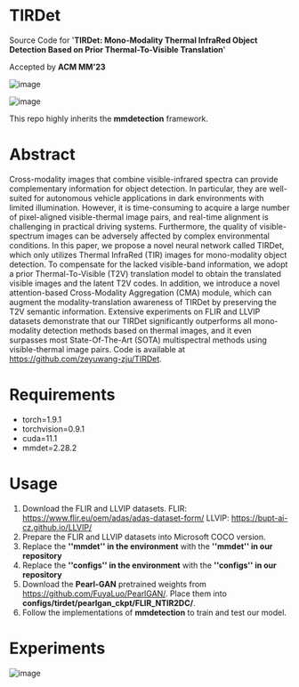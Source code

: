# TIRDet
Source Code for '**TIRDet: Mono-Modality Thermal InfraRed Object Detection Based on Prior Thermal-To-Visible Translation**' 

Accepted by **ACM MM'23**

![image](https://github.com/zeyuwang-zju/TIRDet/assets/112078495/d144a315-e9c1-43a8-8aeb-90bcafe18208)

![image](https://github.com/zeyuwang-zju/TIRDet/assets/112078495/ef2965be-f926-430a-bd54-21392398eb2b)


This repo highly inherits the **mmdetection** framework.

# Abstract
Cross-modality images that combine visible-infrared spectra can provide complementary information for object detection. In particular, they are well-suited for autonomous vehicle applications in dark environments with limited illumination. However, it is time-consuming to acquire a large number of pixel-aligned visible-thermal image pairs, and real-time alignment is challenging in practical driving systems. Furthermore, the quality of visible-spectrum images can be adversely affected by complex environmental conditions. In this paper, we propose a novel neural network called TIRDet, which only utilizes Thermal InfraRed (TIR) images for mono-modality object detection. To compensate for the lacked visible-band information, we adopt a prior Thermal-To-Visible (T2V) translation model to obtain the translated visible images and the latent T2V codes. In addition, we introduce a novel attention-based Cross-Modality Aggregation (CMA) module, which can augment the modality-translation awareness of TIRDet by preserving the T2V semantic information. Extensive experiments on FLIR and LLVIP datasets demonstrate that our TIRDet significantly outperforms all mono-modality detection methods based on thermal images, and it even surpasses most State-Of-The-Art (SOTA) multispectral methods using visible-thermal image pairs. Code is available at https://github.com/zeyuwang-zju/TIRDet.

# Requirements
- torch=1.9.1 
- torchvision=0.9.1 
- cuda=11.1
- mmdet=2.28.2

# Usage

1. Download the FLIR and LLVIP datasets.
    FLIR: https://www.flir.eu/oem/adas/adas-dataset-form/
  LLVIP: https://bupt-ai-cz.github.io/LLVIP/
2. Prepare the FLIR and LLVIP datasets into Microsoft COCO version.
3. Replace the **''mmdet'' in the environment** with the **''mmdet'' in our repository**
4. Replace the **''configs'' in the environment** with the **''configs'' in our repository**
5. Download the **Pearl-GAN** pretrained weights from https://github.com/FuyaLuo/PearlGAN/. Place them into **configs/tirdet/pearlgan_ckpt/FLIR_NTIR2DC/**.
6. Follow the implementations of **mmdetection** to train and test our model.

# Experiments

![image](https://github.com/zeyuwang-zju/TIRDet/assets/112078495/d357fe67-506e-43d6-a4f7-ca955087e3a9)
